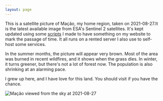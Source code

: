```yaml
---  
layout: page  
---
```


This is a satellite picture of Mação, my home region, taken on 2021-08-27.It is the latest available image from ESA's 
Sentinel 2 satellites. It's kept updated using some [scripts](https://github.com/fernandeslouro/terras) I made to have 
something on my website to mark the passage of time. It all runs on a rented server I also use to self-host some 
services.

In the summer months, the picture will appear very brown. Most of the area was burned in recent wildfires, and it shows 
when the grass dies. In winter, it turns greener, but there's not a lot of forest now. The population is also shrinking 
at an alarming pace.

I grew up here, and I have love for this land. You should visit if you have the chance.

 

 

 

   
![Mação viewed from the sky at 2021-08-27](/assets/images/2021-08-27_11:21.png)